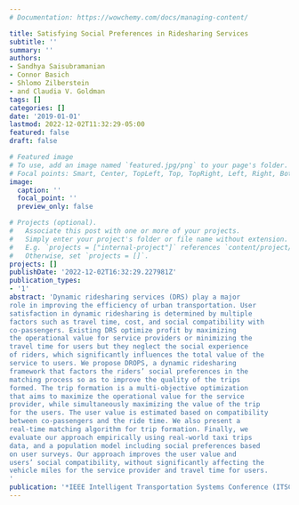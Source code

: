 ```yaml
---
# Documentation: https://wowchemy.com/docs/managing-content/

title: Satisfying Social Preferences in Ridesharing Services
subtitle: ''
summary: ''
authors:
- Sandhya Saisubramanian
- Connor Basich
- Shlomo Zilberstein
- and Claudia V. Goldman
tags: []
categories: []
date: '2019-01-01'
lastmod: 2022-12-02T11:32:29-05:00
featured: false
draft: false

# Featured image
# To use, add an image named `featured.jpg/png` to your page's folder.
# Focal points: Smart, Center, TopLeft, Top, TopRight, Left, Right, BottomLeft, Bottom, BottomRight.
image:
  caption: ''
  focal_point: ''
  preview_only: false

# Projects (optional).
#   Associate this post with one or more of your projects.
#   Simply enter your project's folder or file name without extension.
#   E.g. `projects = ["internal-project"]` references `content/project/deep-learning/index.md`.
#   Otherwise, set `projects = []`.
projects: []
publishDate: '2022-12-02T16:32:29.227981Z'
publication_types:
- '1'
abstract: 'Dynamic ridesharing services (DRS) play a major
role in improving the efficiency of urban transportation. User
satisfaction in dynamic ridesharing is determined by multiple
factors such as travel time, cost, and social compatibility with
co-passengers. Existing DRS optimize profit by maximizing
the operational value for service providers or minimizing the
travel time for users but they neglect the social experience
of riders, which significantly influences the total value of the
service to users. We propose DROPS, a dynamic ridesharing
framework that factors the riders’ social preferences in the
matching process so as to improve the quality of the trips
formed. The trip formation is a multi-objective optimization
that aims to maximize the operational value for the service
provider, while simultaneously maximizing the value of the trip
for the users. The user value is estimated based on compatibility
between co-passengers and the ride time. We also present a
real-time matching algorithm for trip formation. Finally, we
evaluate our approach empirically using real-world taxi trips
data, and a population model including social preferences based
on user surveys. Our approach improves the user value and
users’ social compatibility, without significantly affecting the
vehicle miles for the service provider and travel time for users.
'
publication: '*IEEE Intelligent Transportation Systems Conference (ITSC)*'
---
```

